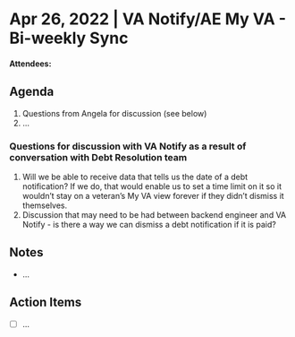 # Apr 26, 2022 | VA Notify/AE My VA - Bi-weekly Sync
#### Attendees: 

## Agenda
1. Questions from Angela for discussion (see below)
2. ...

### Questions for discussion with VA Notify  as a result of conversation with Debt Resolution team
1. Will we be able to receive data that tells us the date of a debt notification? If we do, that would enable us to set a time limit on it so it wouldn’t stay on a veteran’s My VA view forever if they didn’t dismiss it themselves.
2. Discussion that may need to be had between backend engineer and VA Notify - is there a way we can dismiss a debt notification if it is paid?


## Notes
- ...



## Action Items
- [ ] ...
